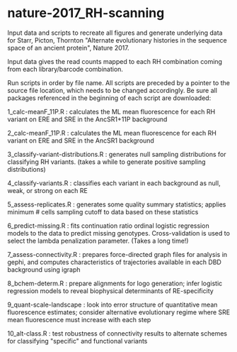 # nature-2017_RH-scanning

Input data and scripts to recreate all figures and generate underlying data for Starr, Picton, Thornton "Alternate evolutionary histories in the sequence space of an ancient protein", Nature 2017.

Input data gives the read counts mapped to each RH combination coming from each library/barcode combination.

Run scripts in order by file name. All scripts are preceded by a pointer to the source file location, which needs to be changed accordingly. Be sure all packages referenced in the beginning of each script are downloaded:

1_calc-meanF_11P.R : calculates the ML mean fluorescence for each RH variant on ERE and SRE in the AncSR1+11P background

2_calc-meanF_11P.R : calculates the ML mean fluorescence for each RH variant on ERE and SRE in the AncSR1 background

3_classify-variant-distributions.R : generates null sampling distributions for classifying RH variants. (takes a while to generate positive sampling distributions)

4_classify-variants.R : classifies each variant in each background as null, weak, or strong on each RE

5_assess-replicates.R : generates some quality summary statistics; applies minimum # cells sampling cutoff to data based on these statistics

6_predict-missing.R : fits continuation ratio ordinal logistic regression models to the data to predict missing genotypes. Cross-validation is used to select the lambda penalization parameter. (Takes a long time!)

7_assess-connectivity.R : prepares force-directed graph files for analysis in gephi, and computes characteristics of trajectories available in each DBD background using igraph

8_bchem-determ.R : prepare alignments for logo generation; infer logistic regression models to reveal biophysical determinants of RE-specificity

9_quant-scale-landscape : look into error structure of quantitative mean fluorescence estimates; consider alternative evolutionary regime where SRE mean fluorescence must increase with each step 

10_alt-class.R : test robustness of connectivity results to alternate schemes for classifying "specific" and functional variants
